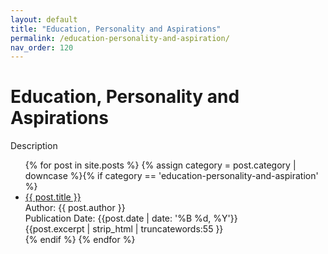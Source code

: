 ```yaml
---
layout: default
title: "Education, Personality and Aspirations"
permalink: /education-personality-and-aspiration/
nav_order: 120
---
```

<h1 class="category-title">Education, Personality and Aspirations</h1>

<p>Description</p>

<ul>
  {% for post in site.posts %}
    {% assign category = post.category | downcase %}{% if category == 'education-personality-and-aspiration' %}
      <li class="article-list">
        <a href="{{ post.url | prepend: site.baseurl }}">{{ post.title }}</a><br>
        <div class="author">Author: {{ post.author }}</div>
        <div class="publication-date">Publication Date: <time datetime="{{post.date | date: '%F'}}">{{post.date | date: '%B %d, %Y'}}</time></div>
        <div class="excerpt">{{post.excerpt | strip_html | truncatewords:55 }}</div>
      </li>
    {% endif %}
  {% endfor %}
</ul>
